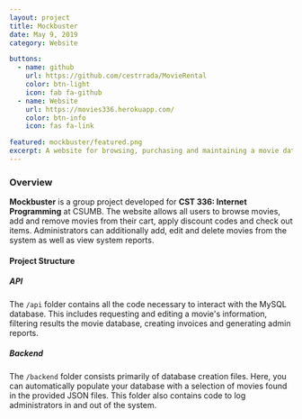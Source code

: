 ```yaml
---
layout: project
title: Mockbuster
date: May 9, 2019
category: Website

buttons:
  - name: github
    url: https://github.com/cestrrada/MovieRental
    color: btn-light
    icon: fab fa-github
  - name: Website
    url: https://movies336.herokuapp.com/
    color: btn-info
    icon: fas fa-link

featured: mockbuster/featured.png
excerpt: A website for browsing, purchasing and maintaining a movie database.
---
```


### Overview
**Mockbuster** is a group project developed for **CST 336: Internet Programming** at CSUMB. The website allows all users to browse movies, add and remove movies from their cart, apply discount codes and check out items. Administrators can additionally add, edit and delete movies from the system as well as view system reports.

#### Project Structure
##### API
The `/api` folder contains all the code necessary to interact with the MySQL database. This includes requesting and editing a movie's information, filtering results the movie database, creating invoices and generating admin reports.

##### Backend
The `/backend` folder consists primarily of database creation files. Here, you can automatically populate your database with a selection of movies found in the provided JSON files. This folder also contains code to log administrators in and out of the system.
